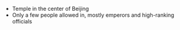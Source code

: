 - Temple in the center of Beijing
- Only a few people allowed in, mostly emperors and high-ranking officials